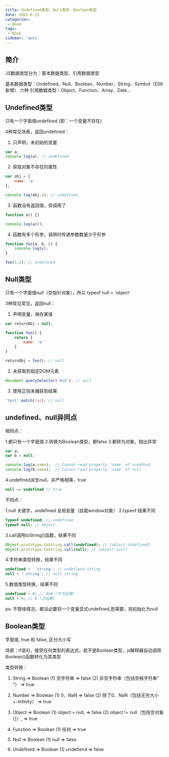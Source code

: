```yaml
---
title: Undefined类型、Null类型、Boolean类型
date: 2022-8-15
categories: 
 - Book
tags:
 - Book
sidebar: 'auto'
---
```


## 简介

JS数据类型分为：基本数据类型、引用数据类型

基本数据类型：Undefined、Null、Boolean、Number、String、Symbol（ES6新增） 六种
引用数据类型：Object、Function、Array、Date...

## Undefined类型

只有一个字面值undefined (即：一个变量不存在)

4种常见场景，返回undefined：

1. 只声明，未初始的变量
```js
var a;
console.log(a); // undefined
```

2. 获取对象不存在的属性
```js
var obj = {
    name: 'a'
};

console.log(obj.a); // undefined
```

3. 函数没有返回值，但调用了
```js
function a() {}

console.log(a());
```

4. 函数有多个形参，调用时传递参数数量少于形参
```js
function foo(a, b, c) {
    console.log(c);
}

foo(1,2); // undefined
```

## Null类型

只有一个字面值null（空指针对象），所以 typeof null = 'object'

3种常见常见，返回null：

1. 声明变量，保存某值
```js
var returnObj = null;

function foo() {
    return {
        name: 'a'
    }
}

returnObj = foo(); // null
```

2. 未获取到指定DOM元素
```js
document.querySelector('#id'); // null
```

3. 使用正则未捕获到结果
```js
'test'.match(/a/); // null
```

## undefined、null异同点

相同点：

1.都只有一个字面值
2.转换为Boolean类型，都false
3.都转为对象，抛出异常
```js
var a;
var b = null;

console.log(a.name);  // Cannot read property 'name' of undeﬁned
console.log(b.name);  // Cannot read property 'name' of null
```

4.undefined派生null，非严格相等，true
```js
null == undefined // true
```

不同点：

1.null 关键字，undefined 全局变量（挂载window对象）
2.typeof 结果不同
```js
typeof undefined; // undefined
typeof null; // object
```

3.call调用toString()函数，结果不同
```js
Object.prototype.toString.call(undefined); // [object Undefined]
Object.prototype.toString.call(null); // [object null]
```

4.字符串类型转换，结果不同
```js
undefined + ' string'; // undefiend string
null + ' string'; // null string
```

5.数值类型转换，结果不同
```js
undefined + 0; // NaN (不可运算)
null + 0; // 0 (可运算)
```

ps: 不管啥情况，都没必要将一个变量显式undefined,若需要，则初始化为null

## Boolean类型

字面值, true 和 false, 区分大小写

场景：if语句，接受任何类型的表达式，若不是Boolean类型，js解释器自动调用Boolean()函数转化为其类型

类型转换：

1. String => Boolean
(1) 空字符串 => false
(2) 非空字符串（包括空格字符串" "） => true

2. Number => Boolean
(1) 0、NaN => false
(2) 除了0、NaN（包括无穷大小 +-Infinity） => true

3. Object => Boolean
(1) object = null, => false
(2) object != null（包括空对象{}）, => true

4. Function => Boolean
(1) 任何 => true

5. Null => Boolean
(1) null => false

6. Undefined => Boolean
(1) undefiend => false